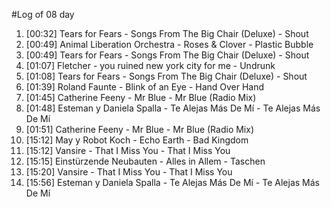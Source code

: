 #Log of 08 day

1. [00:32] Tears for Fears - Songs From The Big Chair (Deluxe) - Shout
1. [00:49] Animal Liberation Orchestra - Roses & Clover - Plastic Bubble
1. [00:49] Tears for Fears - Songs From The Big Chair (Deluxe) - Shout
1. [01:07] Fletcher - you ruined new york city for me - Undrunk
1. [01:08] Tears for Fears - Songs From The Big Chair (Deluxe) - Shout
1. [01:39] Roland Faunte - Blink of an Eye - Hand Over Hand
1. [01:45] Catherine Feeny - Mr Blue - Mr Blue (Radio Mix)
1. [01:48] Esteman y Daniela Spalla - Te Alejas Más De Mí - Te Alejas Más De Mí
1. [01:51] Catherine Feeny - Mr Blue - Mr Blue (Radio Mix)
1. [15:12] May y Robot Koch - Echo Earth - Bad Kingdom
1. [15:12] Vansire - That I Miss You - That I Miss You
1. [15:15] Einstürzende Neubauten - Alles in Allem - Taschen
1. [15:20] Vansire - That I Miss You - That I Miss You
1. [15:56] Esteman y Daniela Spalla - Te Alejas Más De Mí - Te Alejas Más De Mí
